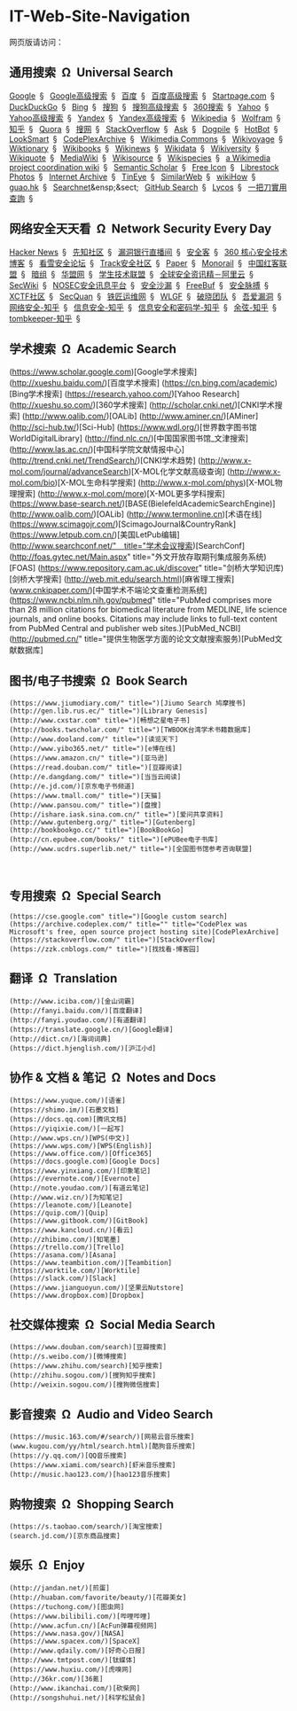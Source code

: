 # IT-Web-Site-Navigation

网页版请访问：


## 通用搜索&ensp;&Omega;&ensp;Universal Search

[Google](https://www.google.com.hk/)&ensp;&sect;&ensp;
[Google高级搜索](https://www.google.com.hk/advanced_search)&ensp;&sect;&ensp;
[百度](https://www.baidu.com/)&ensp;&sect;&ensp;
[百度高级搜索](https://www.baidu.com/gaoji/advanced.html)&ensp;&sect;&ensp;
[Startpage.com](https://www.startpage.com/)&ensp;&sect;&ensp;
[DuckDuckGo](https://duckduckgo.com/)&ensp;&sect;&ensp;
[Bing](https://www.bing.com/?intlF=)&ensp;&sect;&ensp;
[搜狗](https://www.sogou.com/)&ensp;&sect;&ensp;
[搜狗高级搜索](https://www.sogou.com/advanced/advanced.html)&ensp;&sect;&ensp;
[360搜索](https://www.so.com)&ensp;&sect;&ensp;
[Yahoo](https://www.yahoo.com/)&ensp;&sect;&ensp;
[Yahoo高级搜索](https://search.yahoo.com/web/advanced)&ensp;&sect;&ensp;
[Yandex](https://yandex.com/)&ensp;&sect;&ensp;
[Yandex高级搜索](https://www.yandex.com/search/advanced)&ensp;&sect;&ensp;
[Wikipedia](https://www.wikipedia.org/)&ensp;&sect;&ensp;
[Wolfram](https://www.wolframalpha.com/)&ensp;&sect;&ensp;
[知乎](https://www.zhihu.com/)&ensp;&sect;&ensp;
[Quora](https://www.quora.com/)&ensp;&sect;&ensp;
[搜网](http://www.sowang.com/)&ensp;&sect;&ensp;
[StackOverflow](https://stackoverflow.com/)&ensp;&sect;&ensp;
[Ask](https://www.ask.com/)&ensp;&sect;&ensp;
[Dogpile](http://www.dogpile.com/)&ensp;&sect;&ensp;
[HotBot](https://www.hotbot.com/)&ensp;&sect;&ensp;
[LookSmart](http://www.looksmart.com/)&ensp;&sect;&ensp;
[CodePlexArchive](https://archive.codeplex.com/" "CodePlex was Microsoft's free, open source project hosting site")&ensp;&sect;&ensp;
[Wikimedia Commons](https://commons.wikimedia.org)&ensp;&sect;&ensp;
[Wikivoyage](https://www.wikivoyage.org/)&ensp;&sect;&ensp;
[Wiktionary](https://www.wiktionary.org/)&ensp;&sect;&ensp;
[Wikibooks](https://www.wikibooks.org/)&ensp;&sect;&ensp;
[Wikinews](https://www.wikinews.org/)&ensp;&sect;&ensp;
[Wikidata](https://www.wikidata.org/)&ensp;&sect;&ensp;
[Wikiversity](https://www.wikiversity.org/)&ensp;&sect;&ensp;
[Wikiquote](https://www.wikiquote.org/)&ensp;&sect;&ensp;
[MediaWiki](https://www.mediawiki.org/)&ensp;&sect;&ensp;
[Wikisource](https://wikisource.org/)&ensp;&sect;&ensp;
[Wikispecies](https://species.wikimedia.org/)&ensp;&sect;&ensp;
[a Wikimedia project coordination wiki](https://meta.wikimedia.org/)&ensp;&sect;&ensp;
[Semantic Scholar](https://www.semanticscholar.org/)&ensp;&sect;&ensp;
[Free Icon](https://findicons.com/)&ensp;&sect;&ensp;
[Librestock Photos](https://librestock.com/)&ensp;&sect;&ensp;
[Internet Archive](https://www.archive.org)&ensp;&sect;&ensp;
[TinEye](https://tineye.com)&ensp;&sect;&ensp;
[SimilarWeb](https://www.similarweb.com/)&ensp;&sect;&ensp;
[wikiHow](https://www.wikihow.com)&ensp;&sect;&ensp;
[guao.hk](http://www.guao.hk/)&ensp;&sect;&ensp;
[Searchnet](http://www.searchnet.com/")&ensp;&sect;&ensp;
[GitHub Search](https://github.com/search)&ensp;&sect;&ensp;
[Lycos](http://www.lycos.com/)&ensp;&sect;&ensp;
[一把刀實用查詢](https://tw.18dao.net/)&ensp;&sect;&ensp;


## 网络安全天天看&ensp;&Omega;&ensp;Network Security Every Day

[Hacker News](https://news.ycombinator.com/)&ensp;&sect;&ensp;
[先知社区](https://xz.aliyun.com/)&ensp;&sect;&ensp;
[漏洞银行直播间](https://www.bugbank.cn/live/)&ensp;&sect;&ensp;
[安全客](https://www.anquanke.com/)&ensp;&sect;&ensp;
[360 核心安全技术博客](http://blogs.360.cn/)&ensp;&sect;&ensp;
[看雪安全论坛](https://bbs.pediy.com/)&ensp;&sect;&ensp;
[Track安全社区](https://www.zkaq.org/)&ensp;&sect;&ensp;
[Paper](https://paper.seebug.org/)&ensp;&sect;&ensp;
[Monorail](https://bugs.chromium.org/)&ensp;&sect;&ensp;
[中国红客联盟](https://www.ihonker.org/)&ensp;&sect;&ensp;
[暗组](http://forum.cnsec.org/)&ensp;&sect;&ensp;
[华盟网](https://www.77169.com/)&ensp;&sect;&ensp;
[学生技术联盟](http://www.stuhack.com/)&ensp;&sect;&ensp;
[全球安全资讯精－阿里云](https://yq.aliyun.com/teams/119)&ensp;&sect;&ensp;
[SecWiki](https://www.sec-wiki.com/)&ensp;&sect;&ensp;
[NOSEC安全讯息平台](https://nosec.org/)&ensp;&sect;&ensp;
[安全沙漏](https://www.secsilo.com/)&ensp;&sect;&ensp;
[FreeBuf](http://www.freebuf.com/)&ensp;&sect;&ensp;
[安全脉搏](https://www.secpulse.com/)&ensp;&sect;&ensp;
[XCTF社区](https://www.xctf.org.cn/)&ensp;&sect;&ensp;
[SecQuan](https://www.secquan.org/)&ensp;&sect;&ensp;
[铁匠运维网](http://www.tiejiang.org/)&ensp;&sect;&ensp;
[WLGF](http://www.nsoad.com/)&ensp;&sect;&ensp;
[破晓团队](http://www.secbug.org/)&ensp;&sect;&ensp;
[吾爱漏洞](http://www.52bug.cn/)&ensp;&sect;&ensp;
[网络安全-知乎](https://www.zhihu.com/topic/19554927/)&ensp;&sect;&ensp;
[信息安全-知乎](https://www.zhihu.com/topic/19561983/)&ensp;&sect;&ensp;
[信息安全和密码学-知乎](https://www.zhihu.com/topic/19827596/)&ensp;&sect;&ensp;
[余弦-知乎](https://www.zhihu.com/people/evilcos/)&ensp;&sect;&ensp;
[tombkeeper-知乎](https://www.zhihu.com/people/tombkeeper/)&ensp;&sect;&ensp;

## 学术搜索&ensp;&Omega;&ensp;Academic Search

(https://www.scholar.google.com)[Google学术搜索]
(http://xueshu.baidu.com/)[百度学术搜索]
(https://cn.bing.com/academic)[Bing学术搜索]
(https://research.yahoo.com/)[Yahoo Research]
(http://xueshu.so.com/)[360学术搜索]
(http://scholar.cnki.net/)[CNKI学术搜索]
(http://www.oalib.com/)[OALib]
(http://www.aminer.cn/)[AMiner]
(http://sci-hub.tw/)[Sci-Hub]
(https://www.wdl.org/)[世界数字图书馆WorldDigitalLibrary]
(http://find.nlc.cn/)[中国国家图书馆_文津搜索]
(http://www.las.ac.cn/)[中国科学院文献情报中心]
(http://trend.cnki.net/TrendSearch/)[CNKI学术趋势]
(http://www.x-mol.com/journal/advanceSearch)[X-MOL化学文献高级查询]
(http://www.x-mol.com/bio)[X-MOL生命科学搜索]
(http://www.x-mol.com/phys)[X-MOL物理搜索]
(http://www.x-mol.com/more)[X-MOL更多学科搜索]
(https://www.base-search.net/)[BASE(BielefeldAcademicSearchEngine)]
(http://www.oalib.com/)[OALib]
(http://www.termonline.cn)[术语在线]
(https://www.scimagojr.com/)[ScimagoJournal&CountryRank]
(https://www.letpub.com.cn/)[美国LetPub编辑]
(http://www.searchconf.net/"　title="学术会议搜索)[SearchConf]
(http://foas.gytec.net/Main.aspx" title="外文开放存取期刊集成服务系统)[FOAS]
(https://www.repository.cam.ac.uk/discover" title="剑桥大学知识库)[剑桥大学搜索]
(http://web.mit.edu/search.html)[麻省理工搜索]
(www.cnkipaper.com/)[中国学术不端论文查重检测系统]
(https://www.ncbi.nlm.nih.gov/pubmed" title="PubMed comprises more than 28 million citations for biomedical literature from MEDLINE, life science journals, and online books. Citations may include links to full-text content from PubMed Central and publisher web sites.)[PubMed_NCBI]
(http://pubmed.cn/" title="提供生物医学方面的论文文献搜索服务)[PubMed文献数据库]

## 图书/电子书搜索&ensp;&Omega;&ensp;Book Search

	(https://www.jiumodiary.com/" title=")[Jiumo Search 鸠摩搜书]
	(http://gen.lib.rus.ec/" title=")[Library Genesis]
	(http://www.cxstar.com" title=")[畅想之星电子书]
	(http://books.twscholar.com/" title=")[TWBOOK台湾学术书籍数据库]
	(http://www.dooland.com/" title=")[读览天下]
	(http://www.yibo365.net/" title=")[e博在线]
	(https://www.amazon.cn/" title=")[亚马逊]
	(https://read.douban.com/" title=")[豆瓣阅读]
	(http://e.dangdang.com/" title=")[当当云阅读]
	(http://e.jd.com/)[京东电子书频道]
	(https://www.tmall.com/" title=")[天猫]
	(http://www.pansou.com/" title=")[盘搜]
	(http://ishare.iask.sina.com.cn/" title=")[爱问共享资料]
	(http://www.gutenberg.org/" title=")[Gutenberg]
	(http://bookbookgo.cc/" title=")[BookBookGo]
	(http://cn.epubee.com/books/" title=")[ePUBee电子书库]
	(http://www.ucdrs.superlib.net/" title=")[全国图书馆参考咨询联盟]



<!--## 黑客搜索&ensp;&Omega;&ensp;Hacker Search-->
<!---->
​	<!--()[]-->
​	<!--()[]-->
​	<!--(https://www.easycounter.com)[Easycounter]-->
​	<!--()[]-->
​	<!--()[]-->
​	<!--()[]-->
​	<!--()[]-->
​	<!--()[]-->
​	<!--()[]-->
​	<!--()[]-->
​	<!--()[]-->
​	<!--()[]-->
​	<!--()[]-->
​	<!--()[]-->
​	<!--()[]-->
​	<!--()[]-->
​	<!--()[]-->
​	<!--()[]-->
​	<!--()[]-->
<!---->
<!---->

## 专用搜索&ensp;&Omega;&ensp;Special Search

    (https://cse.google.com" title=")[Google custom search]
    (https://archive.codeplex.com/" title="" title="CodePlex was Microsoft's free, open source project hosting site)[CodePlexArchive]
    (https://stackoverflow.com/" title=")[StackOverflow]
	(https://zzk.cnblogs.com/" title=")[找找看-博客园]



<!--本条目与english_study.html保持一致-->
## 翻译&ensp;&Omega;&ensp;Translation

    (http://www.iciba.com/)[金山词霸]
    (http://fanyi.baidu.com/)[百度翻译]
    (http://fanyi.youdao.com/)[有道翻译]
    (https://translate.google.cn/)[Google翻译]
    (http://dict.cn/)[海词词典]
    (https://dict.hjenglish.com/)[沪江小d]



## 协作 & 文档 & 笔记&ensp;&Omega;&ensp;Notes and Docs

	(https://www.yuque.com/)[语雀]
	(https://shimo.im/)[石墨文档]
	(https://docs.qq.com)[腾讯文档]
	(https://yiqixie.com/)[一起写]
	(http://www.wps.cn/)[WPS(中文)]
	(https://www.wps.com/)[WPS(English)]
	(https://www.office.com/)[Office365]
	(https://docs.google.com)[Google Docs]
	(https://www.yinxiang.com/)[印象笔记]
	(https://evernote.com/)[Evernote]
	(http://note.youdao.com/)[有道云笔记]
	(http://www.wiz.cn/)[为知笔记]
	(https://leanote.com/)[Leanote]
	(https://quip.com/)[Quip]
	(https://www.gitbook.com/)[GitBook]
	(https://www.kancloud.cn/)[看云]
	(http://zhibimo.com/)[知笔墨]
	(https://trello.com/)[Trello]
	(https://asana.com/)[Asana]
	(https://www.teambition.com/)[Teambition]
	(https://worktile.com/)[Worktile]
	(https://slack.com/)[Slack]
	(https://www.jianguoyun.com/)[坚果云Nutstore]
	(https://www.dropbox.com)[Dropbox]



## 社交媒体搜索&ensp;&Omega;&ensp;Social Media Search

	(https://www.douban.com/search)[豆瓣搜索]
	(http://s.weibo.com/)[微博搜索]
	(https://www.zhihu.com/search)[知乎搜索]
	(http://zhihu.sogou.com/)[搜狗知乎搜索]
    (http://weixin.sogou.com/)[搜狗微信搜索]



## 影音搜索&ensp;&Omega;&ensp;Audio and Video Search

	(https://music.163.com/#/search/)[网易云音乐搜索]
    (www.kugou.com/yy/html/search.html)[酷狗音乐搜索]
    (https://y.qq.com/)[QQ音乐搜索]
    (https://www.xiami.com/search)[虾米音乐搜索]
	(http://music.hao123.com/)[hao123音乐搜索]
	

## 购物搜索&ensp;&Omega;&ensp;Shopping Search

	(https://s.taobao.com/search/)[淘宝搜索]
	(search.jd.com/)[京东商品搜索]
	

## 娱乐&ensp;&Omega;&ensp;Enjoy

	(http://jandan.net/)[煎蛋]
	(http://huaban.com/favorite/beauty/)[花瓣美女]
	(https://tuchong.com/)[图虫网]
	(https://www.bilibili.com/)[哔哩哔哩]
	(http://www.acfun.cn/)[AcFun弹幕视频网]
	(https://www.nasa.gov/)[NASA]
	(https://www.spacex.com/)[SpaceX]
	(http://www.qdaily.com/)[好奇心日报]
	(http://www.tmtpost.com/)[钛媒体]
	(https://www.huxiu.com/)[虎嗅网]
	(http://36kr.com/)[36氪]
	(http://www.ikanchai.com/)[砍柴网]
	(http://songshuhui.net/)[科学松鼠会]